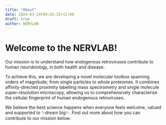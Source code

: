 ```yaml
---
title: "About"
date: 2024-03-24T09:42:33+11:00
draft: true
author: NERVLAB
---
```


# Welcome to the NERVLAB!

Our mission is to understand how endogenous retroviruses contribute to human neurobiology, in both health and disease. 

To achieve this, we are developing a novel molecular toolbox spanning orders of magnitude; from single particles to whole proteomes. It combines affinity-directed proximity labelling mass spectrometry and single molecule super-resolution microscopy, allowing us to comprehensively characterise the cellular fingerprint of human endogenous retroviruses. 

We believe the best science happens when everyone feels welcome, valued and supported to ✨dream big✨. Find out more about how you can contribute to our mission below.
